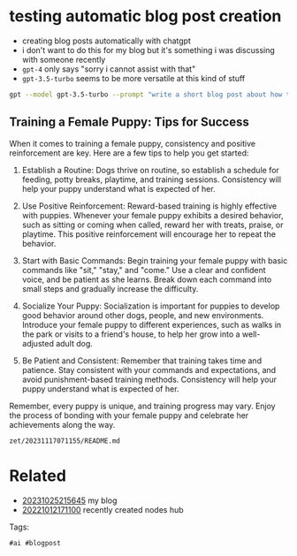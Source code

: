 # testing automatic blog post creation

- creating blog posts automatically with chatgpt
- i don't want to do this for my blog but it's something i was discussing with someone recently
- `gpt-4` only says "sorry i cannot assist with that"
- `gpt-3.5-turbo` seems to be more versatile at this kind of stuff

```bash
gpt --model gpt-3.5-turbo --prompt "write a short blog post about how to train a female puppy"
```

## Training a Female Puppy: Tips for Success

When it comes to training a female puppy, consistency and positive reinforcement are key. Here are a few tips to help you get started:

1. Establish a Routine: Dogs thrive on routine, so establish a schedule for feeding, potty breaks, playtime, and training sessions. Consistency will help your puppy understand what is expected of her.

2. Use Positive Reinforcement: Reward-based training is highly effective with puppies. Whenever your female puppy exhibits a desired behavior, such as sitting or coming when called, reward her with treats, praise, or playtime. This positive reinforcement will encourage her to repeat the behavior.

3. Start with Basic Commands: Begin training your female puppy with basic commands like "sit," "stay," and "come." Use a clear and confident voice, and be patient as she learns. Break down each command into small steps and gradually increase the difficulty.

4. Socialize Your Puppy: Socialization is important for puppies to develop good behavior around other dogs, people, and new environments. Introduce your female puppy to different experiences, such as walks in the park or visits to a friend's house, to help her grow into a well-adjusted adult dog.

5. Be Patient and Consistent: Remember that training takes time and patience. Stay consistent with your commands and expectations, and avoid punishment-based training methods. Consistency will help your puppy understand what is expected of her.

Remember, every puppy is unique, and training progress may vary. Enjoy the process of bonding with your female puppy and celebrate her achievements along the way.

` zet/20231117071155/README.md `

# Related

- [20231025215645](/zet/20231025215645/README.md) my blog
- [20221012171100](/zet/20221012171100/README.md) recently created nodes hub

Tags:

    #ai #blogpost
